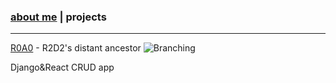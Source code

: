 ### [about me](https://abradaric.me)   |   projects
* * *
[R0A0](./r0a0.html) - R2D2's distant ancestor
![Branching](https://media.giphy.com/media/2zdnjNRZuZrx0Rp032/giphy.gif)

Django&React CRUD app

